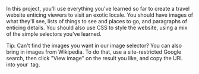  
In this project, you'll use everything you've learned so far to create a travel website enticing viewers to visit an exotic locale. You should have images of what they'll see, lists of things to see and places to go, and paragraphs of enticing details. You should also use CSS to style the website, using a mix of the simple selectors you've learned.

Tip: Can't find the images you want in our image selector? You can also bring in images from Wikipedia. To do that, use a site-restricted Google search, then click "View image" on the result you like, and copy the URL into your <img> tag.
